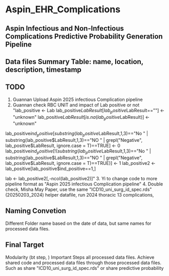 # Aspin_EHR_Complications

## Aspin Infectious and Non-Infectious Complications Predictive Probability Generation Pipeline

## Data files Summary Table: name, location, description, timestamp  

## TODO
1. Guannan Upload Aspin 2025 infectious Complication pipeline
2. Guannan check RBC UNIT and impact of Lab positive or not "lab_positive <- Lab
lab_positive$LabResult[lab_positive$LabResult==""] <- "unknown"
lab_positive$LabResult[is.na(lab_positive$LabResult)] <- "unknown"

lab_positive$ind_positive[substring(lab_positive$LabResult,1,3)=="No " | substring(lab_positive$LabResult,1,3)=="NO " | grepl("Negative", lab_positive$LabResult, ignore.case = T)==TRUE] <- 0
lab_positive$ind_positive[!(substring(lab_positive$LabResult,1,3)=="No " | substring(lab_positive$LabResult,1,3)=="NO " | grepl("Negative", lab_positive$LabResult, ignore.case = T)==TRUE)] <- 1
lab_positive2 <- lab_positive[lab_positive$ind_positive==1,]


lab <- lab_positive2[,-ncol(lab_positive2)]" 
3. Yi to change code to more pipeline format as "Aspin 2025 infectious Complication pipeline"
4. Double check, Misha May Paper, use the same "ICD10_uni_surg_id_spec.rds" (20250203_2024) helper datafile, run 2024 thoracic 13 complications, 

## Naming Convetion 

Different Folder name based on the date of data, but same names for processed data files. 

## Final Target 
Modularity (bt step, )
Important Steps all processed data files. 
Achieve shared code and processed data files through those processed data files. Such as share "ICD10_uni_surg_id_spec.rds" or share predictive probability 

